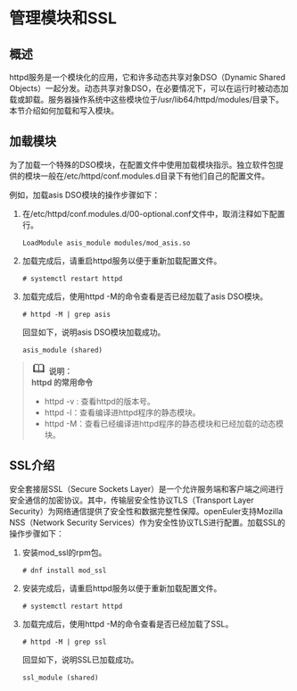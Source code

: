 # 管理模块和SSL<a name="ZH-CN_TOPIC_0184750002"></a>

## 概述<a name="section1231973321819"></a>

httpd服务是一个模块化的应用，它和许多动态共享对象DSO（Dynamic Shared Objects）一起分发。动态共享对象DSO，在必要情况下，可以在运行时被动态加载或卸载。服务器操作系统中这些模块位于/usr/lib64/httpd/modules/目录下。本节介绍如何加载和写入模块。

## 加载模块<a name="section92221385320"></a>

为了加载一个特殊的DSO模块，在配置文件中使用加载模块指示。独立软件包提供的模块一般在/etc/httpd/conf.modules.d目录下有他们自己的配置文件。

例如，加载asis DSO模块的操作步骤如下：

1.  在/etc/httpd/conf.modules.d/00-optional.conf文件中，取消注释如下配置行。

    ```
    LoadModule asis_module modules/mod_asis.so
    ```

2.  加载完成后，请重启httpd服务以便于重新加载配置文件。

    ```
    # systemctl restart httpd
    ```

3.  加载完成后，使用httpd -M的命令查看是否已经加载了asis DSO模块。

    ```
    # httpd -M | grep asis
    ```

    回显如下，说明asis DSO模块加载成功。

    ```
    asis_module (shared)
    ```


>![](public_sys-resources/icon-note.gif) **说明：**   
>**httpd 的常用命令**  
>-   httpd -v : 查看httpd的版本号。  
>-   httpd -l：查看编译进httpd程序的静态模块。  
>-   httpd -M：查看已经编译进httpd程序的静态模块和已经加载的动态模块。  

## SSL介绍<a name="section745572210620"></a>

安全套接层SSL（Secure Sockets Layer）是一个允许服务端和客户端之间进行安全通信的加密协议。其中，传输层安全性协议TLS（Transport Layer Security）为网络通信提供了安全性和数据完整性保障。openEuler支持Mozilla NSS（Network Security Services）作为安全性协议TLS进行配置。加载SSL的操作步骤如下：

1.  安装mod\_ssl的rpm包。

    ```
    # dnf install mod_ssl
    ```

2.  安装完成后，请重启httpd服务以便于重新加载配置文件。

    ```
    # systemctl restart httpd
    ```

3.  加载完成后，使用httpd -M的命令查看是否已经加载了SSL。

    ```
    # httpd -M | grep ssl
    ```

    回显如下，说明SSL已加载成功。

    ```
    ssl_module (shared)
    ```



